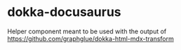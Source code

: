 # dokka-docusaurus

Helper component meant to be used with the output of https://github.com/graphglue/dokka-html-mdx-transform